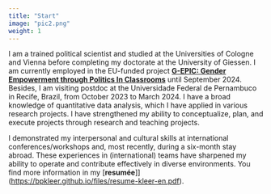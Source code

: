 ```yaml
---
title: "Start"
image: "pic2.png"
weight: 1
---
```


I am a trained political scientist and studied at the Universities of Cologne and Vienna before completing my doctorate at the University of Giessen. I am currently employed in the EU-funded project [**G-EPIC: Gender Empowerment through Politics In Classrooms**](https://g-epic.eu) until September 2024. Besides, I am visiting postdoc at the Universidade Federal de Pernambuco in Recife, Brazil, from October 2023 to March 2024. I have a broad knowledge of quantitative data analysis, which I have applied in various research projects. I have strengthened my ability to conceptualize, plan, and execute projects through research and teaching projects. 

I demonstrated my interpersonal and cultural skills at international conferences/workshops and, most recently, during a six-month stay abroad. These experiences in (international) teams have sharpened my ability to operate and contribute effectively in diverse environments. You find more information in my [**resumée**]](https://bpkleer.github.io/files/resume-kleer-en.pdf).

